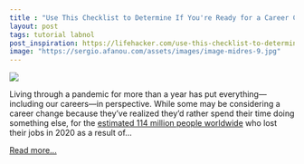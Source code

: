 ```yaml
---
title : "Use This Checklist to Determine If You're Ready for a Career Change"
layout: post
tags: tutorial labnol
post_inspiration: https://lifehacker.com/use-this-checklist-to-determine-if-youre-ready-for-a-ca-1846593822
image: "https://sergio.afanou.com/assets/images/image-midres-9.jpg"
---
```


<img src="https://i.kinja-img.com/gawker-media/image/upload/s--F_Sit20U--/c_fit,fl_progressive,q_80,w_636/hlibpackylbte7cmq5wo.jpg" /><p>Living through a pandemic for more than a year has put everything—including our careers—in perspective. While some may be considering a career change because they’ve realized they’d rather spend their time doing something else, for the <a href="http://www.ilo.org/global/about-the-ilo/newsroom/news/WCMS_766949/lang--en/index.htm" target="_blank" rel="noopener noreferrer">estimated 114 million people worldwide</a> who lost their jobs in 2020 as a result of…</p><p><a href="https://lifehacker.com/use-this-checklist-to-determine-if-youre-ready-for-a-ca-1846593822">Read more...</a></p>